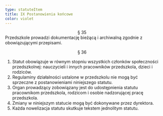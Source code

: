 ```yaml
---
type: statuteItem
title: IX Postanowienia końcowe
color: violet
---
```


<span style="text-align: center; display: block;">§ 35</span>
Przedszkole prowadzi dokumentację bieżącą i archiwalną zgodnie z obowiązującymi przepisami.

<span style="text-align: center; display: block;">§ 36</span>

1. Statut obowiązuje w równym stopniu wszystkich członków społeczności przedszkolnej: nauczycieli i innych pracowników przedszkola, dzieci i rodziców.
2. Regulaminy działalności ustalone w przedszkolu nie mogą być sprzeczne z postanowieniami niniejszego statutu.
3. Organ prowadzący zobowiązany jest do udostępnienia statutu pracownikom przedszkola, rodzicom i osobie nadzorującej pracę przedszkola.
4. Zmiany w niniejszym statucie mogą być dokonywane przez dyrektora.
5. Każda nowelizacja statutu skutkuje tekstem jednolitym statutu.
